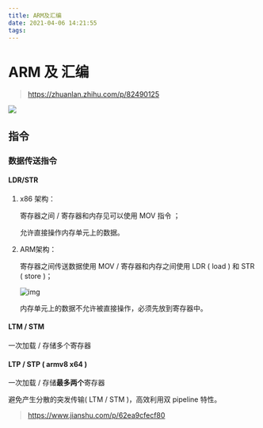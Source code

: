 ```yaml
---
title: ARM及汇编
date: 2021-04-06 14:21:55
tags:
---
```




# ARM 及 汇编



> https://zhuanlan.zhihu.com/p/82490125





![](https://tva1.sinaimg.cn/large/008eGmZEly1gpa06f17azj30n10g9myn.jpg)





## 指令

### 数据传送指令

#### LDR/STR

1. x86 架构：

   寄存器之间 / 寄存器和内存见可以使用 MOV 指令 ；

   允许直接操作内存单元上的数据。

2. ARM架构：

   寄存器之间传送数据使用 MOV / 寄存器和内存之间使用 LDR ( load ) 和 STR ( store )；

   ![img](https://pic1.zhimg.com/80/v2-effe338f1536cce9bf286280cf021de4_1440w.jpg)

   内存单元上的数据不允许被直接操作，必须先放到寄存器中。



#### LTM / STM

一次加载 / 存储多个寄存器



#### LTP / STP ( armv8 x64 )

一次加载 / 存储**最多两个**寄存器

避免产生分散的突发传输( LTM / STM )，高效利用双 pipeline 特性。

> https://www.jianshu.com/p/62ea9cfecf80



